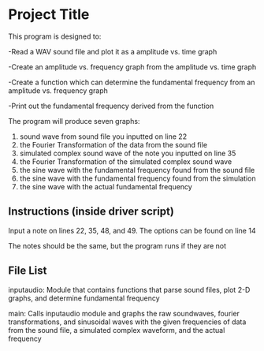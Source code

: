 # Project Title

This program is designed to:

-Read a WAV sound file and plot it as a amplitude vs. time graph

-Create an amplitude vs. frequency graph from the amplitude vs. time graph

-Create a function which can determine the fundamental frequency from an amplitude vs. frequency graph

-Print out the fundamental frequency derived from the function



The program will produce seven graphs:
1) sound wave from sound file you inputted on line 22
2) the Fourier Transformation of the data from the sound file
3) simulated complex sound wave of the note you inputted on line 35
4) the Fourier Transformation of the simulated complex sound wave
5) the sine wave with the fundamental frequency found from the sound file
6) the sine wave with the fundamental frequency found from the simulation
7) the sine wave with the actual fundamental frequency


## Instructions (inside driver script)

Input a note on lines 22, 35, 48, and 49. The options can be found on line 14

The notes should be the same, but the program runs if they are not


## File List

inputaudio: Module that contains functions that parse sound files, plot 2-D graphs, and determine fundamental frequency

main: Calls inputaudio module and graphs the raw soundwaves, fourier transformations, and sinusoidal waves with the given frequencies of data from the sound file, a simulated complex waveform, and the actual frequency
